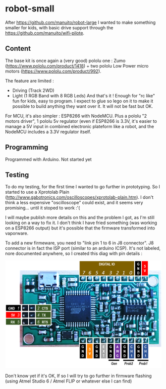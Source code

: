 # robot-small 

After https://github.com/manuito/robot-large I wanted to make something smaller for kids, with basic drive support through the https://github.com/manuito/wifi-pilote.

## Content

The base kit is once again a (very good) pololu one : Zumo (https://www.pololu.com/product/1418) + two pololu Low Power micro motors (https://www.pololu.com/product/992). 

The feature are limited :
* Driving (Track 2WD)
* Light (1 RGB Band with 8 RGB Leds)
And that's it ! Enough for "rc like" fun for kids, easy to program. I expect to glue so lego on it to make it possible to build anything they want over it. It will not be fast but OK.

For MCU, it's also simpler : ESP8266 with NodeMCU. Plus a pololu "2 motors driver", 1 pololu 5v regulator (even if ESP8266 is 3.3V, it's easier to manage a 5V input in combined electronic plateform like a robot, and the NodeMCU includes a 3.3V regulator itself. 

## Programming
Programmed with Arduino. Not started yet

## Testing
To do my testing, for the first time I wanted to go further in prototyping. So I started to use a Xprotolab Plain (http://www.gabotronics.com/oscilloscopes/xprotolab-plain.htm). I don't think a less expensive "oscilloscope" could exist, and it seems very promising... until it stoped to work :'(

I will maybe publish more details on this and the problem I got, as I'm still looking on a way to fix it. I don't think I have fried something (was working on a ESP8266 output) but it's possible that the firmware transformed into vaporware. 

To add a new firmeware, you need to "link pin 1 to 6 in J8 connector". J8 connector is in fact the ISP port (similar to an arduino ICSP). It's not labeled, nore documented anywhere, so I created this diag with pin details : 

![PIN diagram](xprotolab%20plain%20io.png?raw=true "PIN diagram")

Don't know yet if it's OK, If so I will try to go further in firmware flashing (using Atmel Studio 6 / Atmel FLIP or whatever else I can find)
